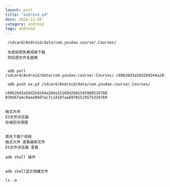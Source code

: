 ```yaml
---
layout: post
title: "android yd"
date: 2018-12-28
category: android
tags: android
---
```


	 /sdcard/Android/data/com.youdao.course/.Courses/

	 先提前把免费视频下载 
	 然后把文件名替换


	 adb pull /sdcard/Android/data/com.youdao.course/.Courses/.c89b26d3a5dd2b9244a284a15169d2601545980518788.yd

	 adb push xx.yd /sdcard/Android/data/com.youdao.course/.Courses/

	c89b26d3a5dd2b9244a284a15169d2601545980518788
	039d67a4c9aee89d7ac7c1410faa69781529575319769


	格式大师
	ES文件浏览器
	存储空间清理


	首先下载个视频
	格式大师 查看最新文件
	ES文件浏览器 查看

	adb shell 操作


	adb shell显示隐藏文件

	ls -a
